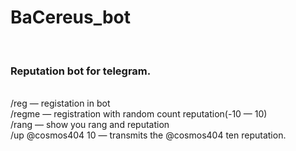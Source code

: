 <h1>BaCereus_bot</h1></br>

<h3>Reputation bot for telegram.</h3></br>
/reg — registation in bot</br>
/regme — registration with random count reputation(-10 — 10)</br>
/rang — show you rang and reputation</br>
/up @cosmos404 10 — transmits the @cosmos404 ten reputation.</br>